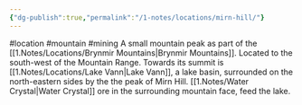 ```yaml
---
{"dg-publish":true,"permalink":"/1-notes/locations/mirn-hill/"}
---
```


#location #mountain #mining 
A small mountain peak as part of the [[1.Notes/Locations/Brynmir Mountains\|Brynmir Mountains]]. Located to the south-west of the Mountain Range.
Towards its summit is [[1.Notes/Locations/Lake Vann\|Lake Vann]], a lake basin, surrounded on the north-eastern sides by the the peak of Mirn Hill. [[1.Notes/Water Crystal\|Water Crystal]] ore in the surrounding mountain face, feed the lake.
